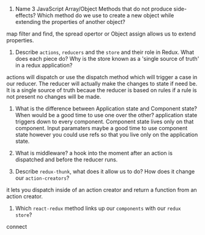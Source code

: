 1.  Name 3 JavaScript Array/Object Methods that do not produce side-effects? Which method do we use to create a new object while extending the properties of another object? 

map filter and find,   the spread opertor or Object assign allows us to extend properties. 

1.  Describe `actions`, `reducers` and the `store` and their role in Redux. What does each piece do? Why is the store known as a 'single source of truth' in a redux application? 

actions will dispatch or use the dispatch method which will trigger a case in our reducer. The reducer will actually make the changes to state if need be. It is a single source of truth becaue the reducer is based on rules if a rule is not present no changes will be made. 

1.  What is the difference between Application state and Component state? When would be a good time to use one over the other? 
 application state triggers down to every component. Component state lives only on that component.   Input paramaters maybe a good time to use component state however you could use refs so that you live only on the application state. 

1.  What is middleware? a hook into the moment after an action is dispatched and before the reducer runs. 

1.  Describe `redux-thunk`, what does it allow us to do? How does it change our `action-creators`?  

it lets you dispatch inside of an action creator and return a function from an action creator. 

1.  Which `react-redux` method links up our `components` with our `redux store`? 

connect 
